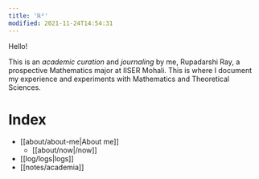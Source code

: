 ```yaml
---
title: 'ℝ²'
modified: 2021-11-24T14:54:31
---
```



Hello!

This is an _academic curation_ and _journaling_ by me, Rupadarshi Ray, a prospective Mathematics major at IISER Mohali. This is where I document my experience and experiments with Mathematics and Theoretical Sciences.

# Index
- [[about/about-me|About me]]
  - [[about/now|/now]]
- [[log/logs|logs]]
- [[notes/academia]]
